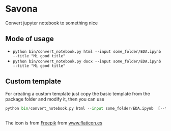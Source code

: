 # Savona
Convert jupyter notebook to something nice

## Mode of usage
* `python bin/convert_notebook.py html --input some_folder/EDA.ipynb  --title "Mi good title"`
* `python bin/convert_notebook.py docx --input some_folder/EDA.ipynb  --title "Mi good title"`

## Custom template
For creating a custom template just copy the basic template from the package folder and modify it, then you can use

```python
python bin/convert_notebook.py html --input some_folder/EDA.ipynb  [--title "Mi good title"] [--theme /home/user/custom_template/]
```

## 
The icon is from
<a href="https://www.flaticon.es/autores/freepik" title="Freepik">Freepik</a> from <a href="https://www.flaticon.es/" title="Flaticon"> www.flaticon.es</a>
